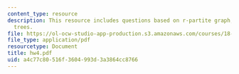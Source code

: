 ```yaml
---
content_type: resource
description: This resource includes questions based on r-partite graph, and spanning
  trees.
file: https://ol-ocw-studio-app-production.s3.amazonaws.com/courses/18-315-combinatorial-theory-introduction-to-graph-theory-extremal-and-enumerative-combinatorics-spring-2005/a4c77c80516f3604993d3a3864cc8766_hw4.pdf
file_type: application/pdf
resourcetype: Document
title: hw4.pdf
uid: a4c77c80-516f-3604-993d-3a3864cc8766
---
```

